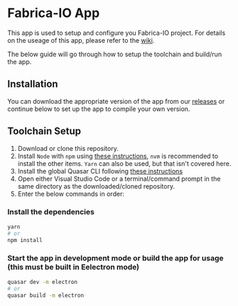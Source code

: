 # Fabrica-IO App
This app is used to setup and configure you Fabrica-IO project. For details on the useage of this app, please refer to the [wiki](https://github.com/FabricaIO/FabricaIO-App/wiki/App-Usage).

The below guide will go through how to setup the toolchain and build/run the app.

## Installation
You can download the appropriate version of the app from our [releases](https://github.com/FabricaIO/FabricaIO-App/releases) or continue below to set up the app to compile your own version.

## Toolchain Setup
1. Download or clone this repository.
2. Install `Node` with `npm` using [these instructions](https://docs.npmjs.com/downloading-and-installing-node-js-and-npm/), `nvm` is recommended to install the other items. `Yarn` can also be used, but that isn't covered here.
3. Install the global Quasar CLI following [these instructions](https://quasar.dev/start/quick-start#optional-install-the-global-cli)
4. Open either Visual Studio Code or a terminal/command prompt in the same directory as the downloaded/cloned repository.
5. Enter the below commands in order:

### Install the dependencies
```bash
yarn
# or
npm install
```

### Start the app in development mode or build the app for usage (this must be built in Eelectron mode)
```bash
quasar dev -m electron
# or
quasar build -m electron
```
